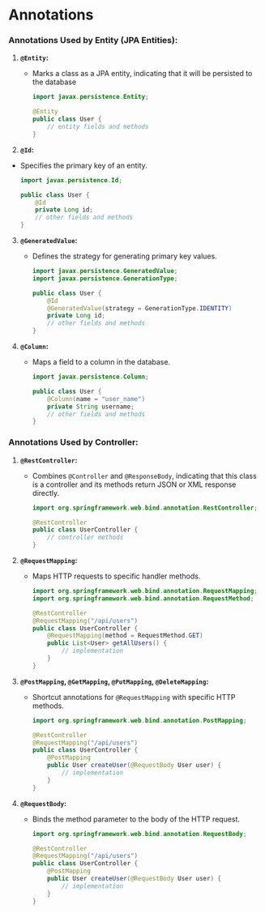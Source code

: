 # Annotations

### Annotations Used by Entity (JPA Entities):

1. **`@Entity`:**

   - Marks a class as a JPA entity, indicating that it will be persisted to the database

     ```java
     import javax.persistence.Entity;
     
     @Entity
     public class User {
         // entity fields and methods
     }
     ```

2. **`@Id`:**

- Specifies the primary key of an entity.

  ```java
  import javax.persistence.Id;
  
  public class User {
      @Id
      private Long id;
      // other fields and methods
  }
  ```

3. **`@GeneratedValue`:**

   - Defines the strategy for generating primary key values.

     ```java
     import javax.persistence.GeneratedValue;
     import javax.persistence.GenerationType;
     
     public class User {
         @Id
         @GeneratedValue(strategy = GenerationType.IDENTITY)
         private Long id;
         // other fields and methods
     }
     ```

4. **`@Column`:**

   - Maps a field to a column in the database.

     ```java
     import javax.persistence.Column;
     
     public class User {
         @Column(name = "user_name")
         private String username;
         // other fields and methods
     }
     
     ```

### Annotations Used by Controller:

1. **`@RestController`:**

   - Combines `@Controller` and `@ResponseBody`, indicating that this class is a controller and its methods return JSON or XML response directly.

     ```java
     import org.springframework.web.bind.annotation.RestController;
     
     @RestController
     public class UserController {
         // controller methods
     }
     ```

2. **`@RequestMapping`:**

   - Maps HTTP requests to specific handler methods.

     ```java
     import org.springframework.web.bind.annotation.RequestMapping;
     import org.springframework.web.bind.annotation.RequestMethod;
     
     @RestController
     @RequestMapping("/api/users")
     public class UserController {
         @RequestMapping(method = RequestMethod.GET)
         public List<User> getAllUsers() {
             // implementation
         }
     }
     
     ```

     

3. **`@PostMapping`, `@GetMapping`, `@PutMapping`, `@DeleteMapping`:**

   - Shortcut annotations for `@RequestMapping` with specific HTTP methods.

     ```java
     import org.springframework.web.bind.annotation.PostMapping;
     
     @RestController
     @RequestMapping("/api/users")
     public class UserController {
         @PostMapping
         public User createUser(@RequestBody User user) {
             // implementation
         }
     }
     
     ```

     

3. **`@RequestBody`:**

   - Binds the method parameter to the body of the HTTP request.

     ```java
     import org.springframework.web.bind.annotation.RequestBody;
     
     @RestController
     @RequestMapping("/api/users")
     public class UserController {
         @PostMapping
         public User createUser(@RequestBody User user) {
             // implementation
         }
     }
     
     ```

     